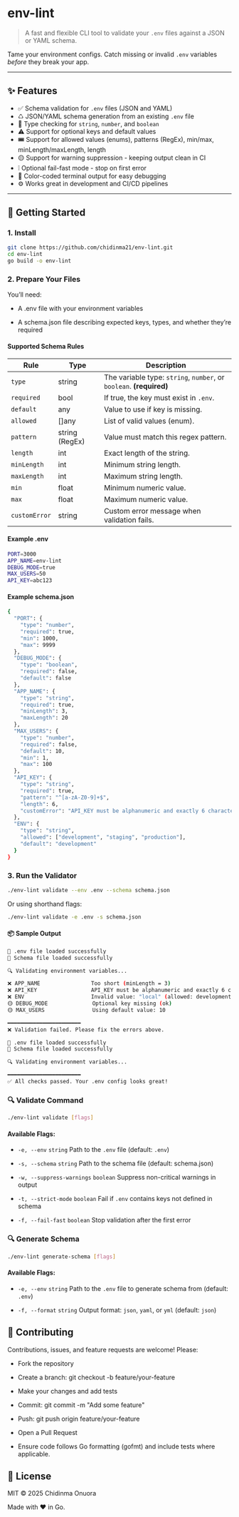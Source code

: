 # env-lint

> A fast and flexible CLI tool to validate your `.env` files against a JSON or YAML schema.

Tame your environment configs. Catch missing or invalid `.env` variables *before* they break your app.

---

## ✨ Features

- ✅ Schema validation for `.env` files (JSON and YAML)
- ♺ JSON/YAML schema generation from an existing `.env` file
- 🔢 Type checking for `string`, `number`, and `boolean`
- ⚠️ Support for optional keys and default values
- 🎟️ Support for allowed values (enums), patterns (RegEx), min/max, minLength/maxLength, length
- 🟡 Support for warning suppression - keeping output clean in CI
- ❕ Optional fail-fast mode - stop on first error
- 🎨 Color-coded terminal output for easy debugging
- ⚙️ Works great in development and CI/CD pipelines

---

## 🚀 Getting Started

### 1. Install

```bash
git clone https://github.com/chidinma21/env-lint.git
cd env-lint
go build -o env-lint
```

### 2. Prepare Your Files
You’ll need:

- A .env file with your environment variables

- A schema.json file describing expected keys, types, and whether they’re required

#### Supported Schema Rules
| Rule          | Type           | Description                                                         |
| ------------- | -------------- | ------------------------------------------------------------------- |
| `type`        | string         | The variable type: `string`, `number`, or `boolean`. **(required)** |
| `required`    | bool           | If true, the key must exist in `.env`.                              |
| `default`     | any            | Value to use if key is missing.                                     |
| `allowed`     | []any          | List of valid values (enum).                                        |
| `pattern`     | string (RegEx) | Value must match this regex pattern.                                |
| `length`      | int            | Exact length of the string.                                         |
| `minLength`   | int            | Minimum string length.                                              |
| `maxLength`   | int            | Maximum string length.                                              |
| `min`         | float          | Minimum numeric value.                                              |
| `max`         | float          | Maximum numeric value.                                              |
| `customError` | string         | Custom error message when validation fails.                         |


#### Example .env

```bash
PORT=3000
APP_NAME=env-lint
DEBUG_MODE=true
MAX_USERS=50
API_KEY=abc123
```

#### Example schema.json
```bash
{
  "PORT": {
    "type": "number",
    "required": true,
    "min": 1000,
    "max": 9999
  },
  "DEBUG_MODE": {
    "type": "boolean",
    "required": false,
    "default": false
  },
  "APP_NAME": {
    "type": "string",
    "required": true,
    "minLength": 3,
    "maxLength": 20
  },
  "MAX_USERS": {
    "type": "number",
    "required": false,
    "default": 10,
    "min": 1,
    "max": 100
  },
  "API_KEY": {
    "type": "string",
    "required": true,
    "pattern": "^[a-zA-Z0-9]+$",
    "length": 6,
    "customError": "API_KEY must be alphanumeric and exactly 6 characters long"
  },
  "ENV": {
    "type": "string",
    "allowed": ["development", "staging", "production"],
    "default": "development"
  }
}
```

### 3. Run the Validator
```bash
./env-lint validate --env .env --schema schema.json
```

Or using shorthand flags:

```bash
./env-lint validate -e .env -s schema.json
```

#### 📦 Sample Output
```bash
🚀 .env file loaded successfully
🚀 Schema file loaded successfully

🔍 Validating environment variables...

❌ APP_NAME                Too short (minLength = 3)
❌ API_KEY                 API_KEY must be alphanumeric and exactly 6 characters long
❌ ENV                     Invalid value: "local" (allowed: development, staging, production)
🟡 DEBUG_MODE              Optional key missing (ok)
🟡 MAX_USERS               Using default value: 10

━━━━━━━━━━━━━━━━━━━━━━━  
❌ Validation failed. Please fix the errors above.
```

```bash
🚀 .env file loaded successfully
🚀 Schema file loaded successfully

🔍 Validating environment variables...

━━━━━━━━━━━━━━━━━━━━━━━  
✅ All checks passed. Your .env config looks great!
```

### 🔍 Validate Command
```bash
./env-lint validate [flags]
```

#### Available Flags:

- `-e, --env` `string`
Path to the `.env` file (default: `.env`)

- `-s, --schema` `string`
Path to the schema file (default: schema.json)

- `-w, --suppress-warnings` `boolean`
Suppress non-critical warnings in output

- `-t, --strict-mode` `boolean`
Fail if `.env` contains keys not defined in schema

- `-f, --fail-fast` `boolean`
Stop validation after the first error

### 🔍 Generate Schema
```bash
./env-lint generate-schema [flags]
```

#### Available Flags:

- `-e, --env` `string`
Path to the `.env` file to generate schema from (default: `.env`)

- `-f, --format` `string`
Output format: `json`, `yaml`, or `yml` (default: `json`)

## 🤝 Contributing
Contributions, issues, and feature requests are welcome!
Please:

- Fork the repository

- Create a branch: git checkout -b feature/your-feature

- Make your changes and add tests

- Commit: git commit -m "Add some feature"

- Push: git push origin feature/your-feature

- Open a Pull Request

- Ensure code follows Go formatting (gofmt) and include tests where applicable.

## 📄 License
MIT © 2025 Chidinma Onuora

Made with ❤️ in Go.
